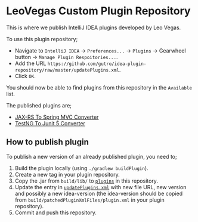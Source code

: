 # LeoVegas Custom Plugin Repository

This is where we publish IntelliJ IDEA plugins developed by Leo Vegas.

To use this plugin repository;
- Navigate to `IntelliJ IDEA` -> `Preferences...` -> `Plugins` -> Gearwheel button ->
`Manage Plugin Respoitories...`. 
- Add the URL `https://github.com/gutro/idea-plugin-repository/raw/master/updatePlugins.xml`.
- Click `OK`.

You should now be able to find plugins from this repository in the `Available` list.

The published plugins are;
- [JAX-RS To Spring MVC Converter](https://github.com/gutro/jaxrs-to-springmvc-converter)
- [TestNG To Junit 5 Converter](https://github.com/gutro/testng-to-junit5-converter)

## How to publish plugin

To publish a new version of an already published plugin, you need to;
 1. Build the plugin locally (using `./gradlew buildPlugin`).
 1. Create a new tag in your plugin repository.
 1. Copy the .jar from `build/lib/` to [`plugins`](plugins) in this repository.
 1. Update the entry in [`updatePlugins.xml`](updatePlugins.xml) with new file URL, 
 new version and possibly a new idea-version (the idea-version should be copied from 
 `build/patchedPluginXmlFiles/plugin.xml` in your plugin repository).
 1. Commit and push this repository.
